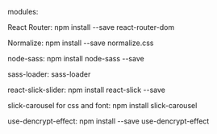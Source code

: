 modules:

React Router: npm install --save react-router-dom

Normalize: npm install --save normalize.css

node-sass: npm install node-sass --save

sass-loader: sass-loader

react-slick-slider: npm install react-slick --save

slick-carousel for css and font: npm install slick-carousel

use-dencrypt-effect: npm install --save use-dencrypt-effect